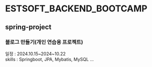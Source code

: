 # ESTSOFT_BACKEND_BOOTCAMP
## spring-project
### 블로그 만들기(개인 연습용 프로젝트)

일정 : 2024.10.15~2024~10.22<br>
skills : Springboot, JPA, Mybatis, MySQL ...
